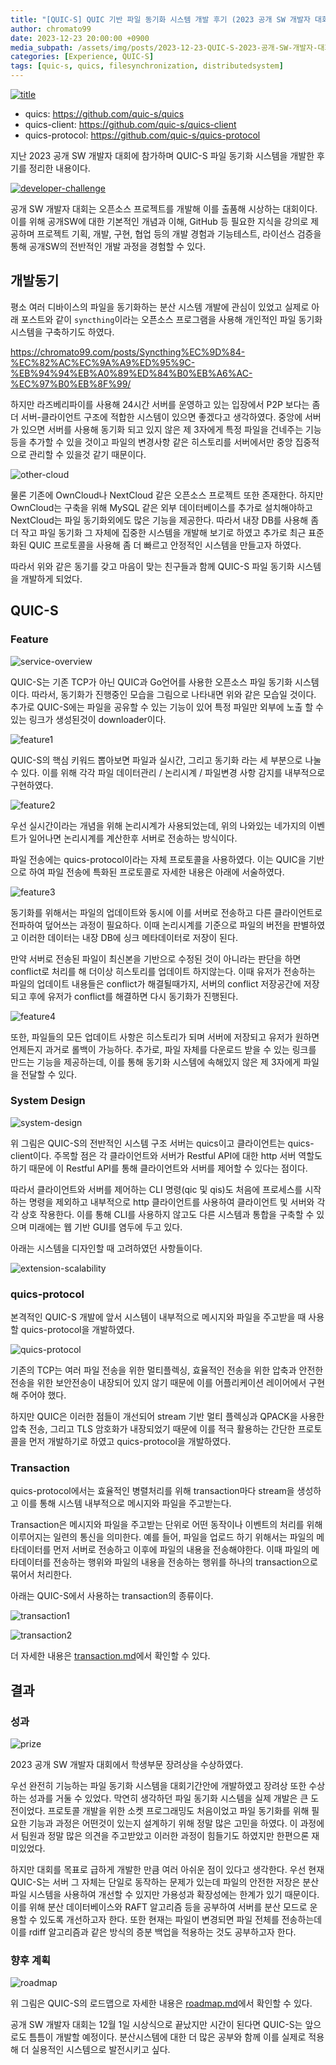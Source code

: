 ```yaml
---
title: "[QUIC-S] QUIC 기반 파일 동기화 시스템 개발 후기 (2023 공개 SW 개발자 대회)"
author: chromato99
date: 2023-12-23 20:00:00 +0900
media_subpath: /assets/img/posts/2023-12-23-QUIC-S-2023-공개-SW-개발자-대회-후기/
categories: [Experience, QUIC-S]
tags: [quic-s, quics, filesynchronization, distributedsystem]
---
```


[![title](/title.png)](https://github.com/quic-s/quics)
- quics: <https://github.com/quic-s/quics>
- quics-client: <https://github.com/quic-s/quics-client>
- quics-protocol: <https://github.com/quic-s/quics-protocol>

지난 2023 공개 SW 개발자 대회에 참가하며 QUIC-S 파일 동기화 시스템을 개발한 후기를 정리한 내용이다.

[![developer-challenge](/img_developer_challenge4_2023.png)](https://www.oss.kr/dev_competition)

공개 SW 개발자 대회는 오픈소스 프로젝트를 개발해 이를 출품해 시상하는 대회이다. 
이를 위해 공개SW에 대한 기본적인 개념과 이해, GitHub 등 필요한 지식을 강의로 제공하며 프로젝트 기획, 개발, 구현, 협업 등의 개발 경험과 기능테스트, 라이선스 검증을 통해 공개SW의 전반적인 개발 과정을 경험할 수 있다.

## 개발동기

평소 여러 디바이스의 파일을 동기화하는 분산 시스템 개발에 관심이 있었고 실제로 아래 포스트와 같이 `syncthing`이라는 오픈소스 프로그램을 사용해 개인적인 파일 동기화 시스템을 구축하기도 하였다.

<https://chromato99.com/posts/Syncthing%EC%9D%84-%EC%82%AC%EC%9A%A9%ED%95%9C-%EB%94%94%EB%A0%89%ED%84%B0%EB%A6%AC-%EC%97%B0%EB%8F%99/>

하지만 라즈베리파이를 사용해 24시간 서버를 운영하고 있는 입장에서 P2P 보다는 좀 더 서버-클라이언트 구조에 적합한 시스템이 있으면 좋겠다고 생각하였다. 중앙에 서버가 있으면 서버를 사용해 동기화 되고 있지 않은 제 3자에게 특정 파일을 건네주는 기능 등을 추가할 수 있을 것이고 파일의 변경사항 같은 히스토리를 서버에서만 중앙 집중적으로 관리할 수 있을것 같기 때문이다. 

![other-cloud](/other-cloud.png)

물론 기존에 OwnCloud나 NextCloud 같은 오픈소스 프로젝트 또한 존재한다. 하지만 OwnCloud는 구축을 위해 MySQL 같은 외부 데이터베이스를 추가로 설치해야하고 NextCloud는 파일 동기화외에도 많은 기능을 제공한다. 따라서 내장 DB를 사용해 좀 더 작고 파일 동기화 그 자체에 집중한 시스템을 개발해 보기로 하였고 추가로 최근 표준화된 QUIC 프로토콜을 사용해 좀 더 빠르고 안정적인 시스템을 만들고자 하였다.

따라서 위와 같은 동기를 갖고 마음이 맞는 친구들과 함께 QUIC-S 파일 동기화 시스템을 개발하게 되었다.

## QUIC-S

### Feature

![service-overview](/service-overview.png)

QUIC-S는 기존 TCP가 아닌 QUIC과 Go언어를 사용한 오픈소스 파일 동기화 시스템이다. 따라서, 동기화가 진행중인 모습을 그림으로 나타내면 위와 같은 모습일 것이다. 추가로 QUIC-S에는 파일을 공유할 수 있는 기능이 있어 특정 파일만 외부에 노출 할 수 있는 링크가 생성된것이 downloader이다.

![feature1](/feature1.png)

QUIC-S의 핵심 키워드 뽑아보면 파일과 실시간, 그리고 동기화 라는 세 부분으로 나눌 수 있다.
이를 위해 각각 파일 데이터관리 / 논리시계 / 파일변경 사항 감지를 내부적으로 구현하였다.

![feature2](/feature2.png)

우선 실시간이라는 개념을 위해 논리시계가 사용되었는데, 위의 나와있는 네가지의 이벤트가 일어나면 논리시계를 계산한후 서버로 전송하는 방식이다.

파일 전송에는 quics-protocol이라는 자체 프로토콜을 사용하였다. 이는 QUIC을 기반으로 하여 파일 전송에 특화된 프로토콜로 자세한 내용은 아래에 서술하였다.

![feature3](/feature3.png)

동기화를 위해서는 파일의 업데이트와 동시에 이를 서버로 전송하고 다른 클라이언트로 전파하여 덮어쓰는 과정이 필요하다. 이때 논리시계를 기준으로 파일의 버전을 판별하였고 이러한 데이터는 내장 DB에 싱크 메타데이터로 저장이 된다.  

만약 서버로 전송된 파일이 최신본을 기반으로 수정된 것이 아니라는 판단을 하면 conflict로 처리를 해 더이상 히스토리를 업데이트 하지않는다. 이때 유저가 전송하는 파일의 업데이트 내용들은 conflict가 해결될때가지, 서버의 conflict 저장공간에 저장되고 후에 유저가 conflict를 해결하면 다시 동기화가 진행된다.

![feature4](/feature4.png)

또한, 파일들의 모든 업데이트 사항은 히스토리가 되며 서버에 저장되고 유저가 원하면 언제든지 과거로 롤백이 가능하다. 
추가로, 파일 자체를 다운로드 받을 수 있는 링크를 만드는 기능을 제공하는데, 이를 통해 동기화 시스템에 속해있지 않은 제 3자에게 파일을 전달할 수 있다.

### System Design

![system-design](/system-design.png)

위 그림은 QUIC-S의 전반적인 시스템 구조 서버는 quics이고 클라이언트는 quics-client이다.
주목할 점은 각 클라이언트와 서버가 Restful API에 대한 http 서버 역할도 하기 때문에 이 Restful API를 통해 클라이언트와 서버를 제어할 수 있다는 점이다.

따라서 클라이언트와 서버를 제어하는 CLI 명령(qic 및 qis)도 처음에 프로세스를 시작하는 명령을 제외하고 내부적으로 http 클라이언트를 사용하여 클라이언트 및 서버와 각각 상호 작용한다.
이를 통해 CLI를 사용하지 않고도 다른 시스템과 통합을 구축할 수 있으며 미래에는 웹 기반 GUI를 염두에 두고 있다.

아래는 시스템을 디자인할 때 고려하였던 사항들이다.

![extension-scalability](/extension-scalability.png)

### quics-protocol

본격적인 QUIC-S 개발에 앞서 시스템이 내부적으로 메시지와 파일을 주고받을 때 사용할 quics-protocol을 개발하였다.

![quics-protocol](/quics-protocol.png)

기존의 TCP는 여러 파일 전송을 위한 멀티플렉싱, 효율적인 전송을 위한 압축과 안전한 전송을 위한 보안전송이 내장되어 있지 않기 때문에 이를 어플리케이션 레이어에서 구현해 주어야 했다. 

하지만 QUIC은 이러한 점들이 개선되어 stream 기반 멀티 플렉싱과 QPACK을 사용한 압축 전송, 그리고 TLS 암호화가 내장되었기 때문에 이를 적극 활용하는 간단한 프로토콜을 먼저 개발하기로 하였고 quics-protocol을 개발하였다.

### Transaction

quics-protocol에서는 효율적인 병렬처리를 위해 transaction마다 stream을 생성하고 이를 통해 시스템 내부적으로 메시지와 파일을 주고받는다. 

Transaction은 메시지와 파일을 주고받는 단위로 어떤 동작이나 이벤트의 처리를 위해 이루어지는 일련의 통신을 의미한다. 
예를 들어, 파일을 업로드 하기 위해서는 파일의 메타데이터를 먼저 서버로 전송하고 이후에 파일의 내용을 전송해야한다. 이때 파일의 메타데이터를 전송하는 행위와 파일의 내용을 전송하는 행위를 하나의 transaction으로 묶어서 처리한다.

아래는 QUIC-S에서 사용하는 transaction의 종류이다.

![transaction1](/transaction1.png)

![transaction2](/transaction2.png)

더 자세한 내용은 [transaction.md](https://github.com/quic-s/quics/blob/main/docs/transaction.md)에서 확인할 수 있다.

## 결과

### 성과

![prize](/prize.jpg)

2023 공개 SW 개발자 대회에서 학생부문 장려상을 수상하였다.

우선 완전히 기능하는 파일 동기화 시스템을 대회기간안에 개발하였고 장려상 또한 수상하는 성과를 거둘 수 있었다. 막연히 생각하던 파일 동기화 시스템을 실제 개발은 큰 도전이었다. 프로토콜 개발을 위한 소켓 프로그래밍도 처음이었고 파일 동기화를 위해 필요한 기능과 과정은 어떤것이 있는지 설계하기 위해 정말 많은 고민을 하였다. 이 과정에서 팀원과 정말 많은 의견을 주고받았고 이러한 과정이 힘들기도 하였지만 한편으론 재미있었다.

하지만 대회를 목표로 급하게 개발한 만큼 여러 아쉬운 점이 있다고 생각한다. 우선 현재 QUIC-S는 서버 그 자체는 단일로 동작하는 문제가 있는데 파일의 안전한 저장은 분산 파일 시스템을 사용하여 개선할 수 있지만 가용성과 확장성에는 한계가 있기 때문이다. 이를 위해 분산 데이터베이스와 RAFT 알고리즘 등을 공부하여 서버를 분산 모드로 운용할 수 있도록 개선하고자 한다. 또한 현재는 파일이 변경되면 파일 전체를 전송하는데 이를 rdiff 알고리즘과 같은 방식의 증분 백업을 적용하는 것도 공부하고자 한다.

### 향후 계획

![roadmap](/roadmap.png)

위 그림은 QUIC-S의 로드맵으로 자세한 내용은 [roadmap.md](https://github.com/quic-s/quics/blob/main/ROADMAP.md)에서 확인할 수 있다.

공개 SW 개발자 대회는 12월 1일 시상식으로 끝났지만 시간이 된다면 QUIC-S는 앞으로도 틈틈이 개발할 예정이다. 분산시스템에 대한 더 많은 공부와 함께 이를 실제로 적용해 더 실용적인 시스템으로 발전시키고 싶다.
